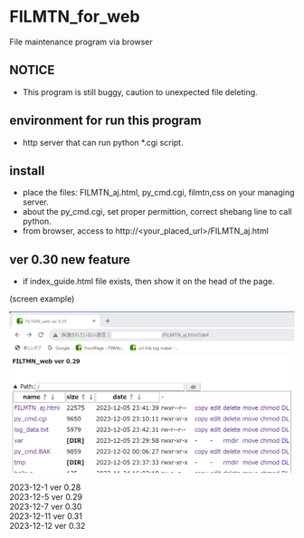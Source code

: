 # FILMTN_for_web
File maintenance program via browser

## NOTICE
 - This program is still buggy, caution to unexpected file deleting.
 
## environment for run this program
 - http server that can run python *.cgi script.

## install
 - place the files: FILMTN_aj.html, py_cmd.cgi, filmtn,css on your managing server.
 - about the py_cmd.cgi, set proper permittion, correct shebang line to call python.
 - from browser, access to http://<your_placed_url>/FILMTN_aj.html
              
## ver 0.30 new feature
 - if index_guide.html file exists, then show it on the head of the page.
 
(screen example)

![screen image](image/example-screen.png)

 2023-12-1 ver 0.28   
 2023-12-5 ver 0.29   
 2023-12-7 ver 0.30   
 2023-12-11 ver 0.31   
 2023-12-12 ver 0.32   

